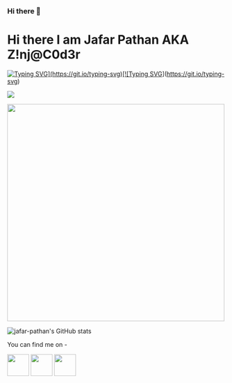 ### Hi there 👋

<!--
**jafar-pathan/jafar-pathan** is a ✨ _special_ ✨ repository because its `README.md` (this file) appears on your GitHub profile.

Here are some ideas to get you started:

- 🔭 I’m currently working on ...
- 🌱 I’m currently learning ...
- 👯 I’m looking to collaborate on ...
- 🤔 I’m looking for help with ...
- 💬 Ask me about ...
- 📫 How to reach me: ...
- 😄 Pronouns: ...
- ⚡ Fun fact: ...
-->

# Hi there I am Jafar Pathan AKA Z!nj@C0d3r

[![Typing SVG](https://readme-typing-svg.herokuapp.com?lines=I+don't+think+out+of+the+box+..)](https://git.io/typing-svg)[![Typing SVG](https://readme-typing-svg.herokuapp.com?lines=..+I+h4ck+the+box+x\))](https://git.io/typing-svg)

![](https://komarev.com/ghpvc/?username=jafar-pathan)

<a href="https://github.com/jafar-pathan/" target="blank"><img align="center" src="https://hackernoon.com/_next/image?url=https%3A%2F%2Fcdn.hackernoon.com%2Fimages%2FqzwLxrUAy2MQdbMWWHtpefkRrGx2-00037t6.png&w=1200&q=75" height="500" /></a>

![jafar-pathan's GitHub stats](https://github-readme-stats.vercel.app/api?username=jafar-pathan&show_icons=true&theme=dark)

You can find me on -

<a href="https://www.linkedin.com/in/jafar-pathan-7109821aa/" target="blank"><img align="center" src="https://simpleicons.org/icons/linkedin.svg" height="50"/></a>
<a href="https://hackerrank.com/zinjacoder007/" target="_blank"><img align="center" src="https://simpleicons.org/icons/hackerrank.svg" height="50"/></a>
<a href="https://github.com/jafar-pathan" target="_blank"><img align="center" src="https://simpleicons.org/icons/github.svg" height="50"/></a>
